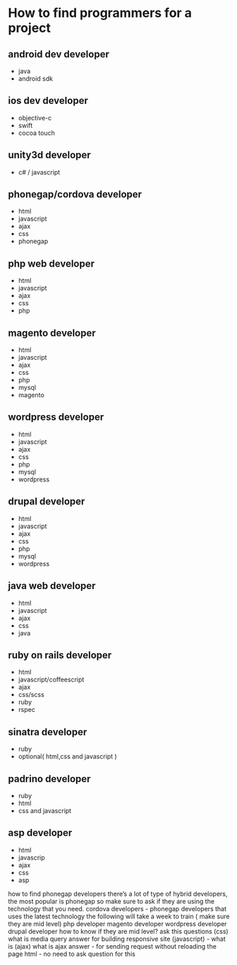 # How to find programmers for a project

## android dev developer
* java
* android sdk

## ios dev developer
* objective-c
* swift
* cocoa touch

## unity3d developer
* c# / javascript

## phonegap/cordova developer
* html
* javascript
* ajax
* css
* phonegap

## php web developer
* html
* javascript
* ajax
* css
* php

## magento developer
* html
* javascript
* ajax
* css
* php
* mysql
* magento

## wordpress developer
* html
* javascript
* ajax
* css
* php
* mysql
* wordpress

## drupal developer
* html
* javascript
* ajax
* css
* php
* mysql
* wordpress
 
## java web developer
* html
* javascript
* ajax
* css
* java

## ruby on rails developer
* html
* javascript/coffeescript
* ajax
* css/scss
* ruby
* rspec

## sinatra developer
* ruby
* optional( html,css and javascript )

## padrino developer
* ruby
* html
* css and javascript


## asp developer
* html
* javascrip
* ajax
* css
* asp



how to find phonegap developers
there’s a lot of type of hybrid developers, the most popular is phonegap so make sure to ask if they are using the technology that you need.
cordova developers - phonegap developers that uses the latest technology
the following will take a week to train ( make sure they are mid level)
php developer
magento developer
wordpress developer
drupal developer
how to know if they are mid level? ask this questions
(css) what is media query 
answer for building responsive site
(javascript) - what is 
(ajax) what is ajax 
answer - for sending request without reloading the page
html - no need to ask question for this





